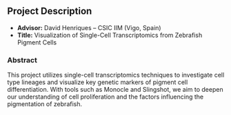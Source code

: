 ## Project Description
- **Advisor:** David Henriques – CSIC IIM (Vigo, Spain)
- **Title:** Visualization of Single-Cell Transcriptomics from Zebrafish Pigment Cells

### Abstract
This project utilizes single-cell transcriptomics techniques to investigate cell type lineages and visualize key genetic markers of pigment cell differentiation. With tools such as Monocle and Slingshot, we aim to deepen our understanding of cell proliferation and the factors influencing the pigmentation of zebrafish.